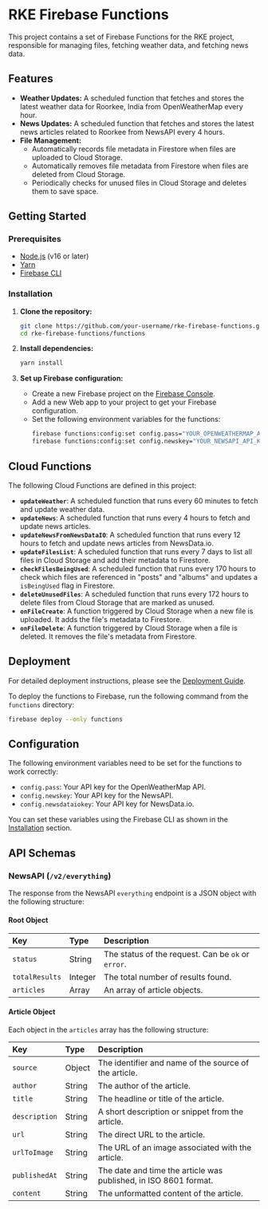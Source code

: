 # RKE Firebase Functions

This project contains a set of Firebase Functions for the RKE project, responsible for managing files, fetching weather data, and fetching news data.

## Features

- **Weather Updates:** A scheduled function that fetches and stores the latest weather data for Roorkee, India from OpenWeatherMap every hour.
- **News Updates:** A scheduled function that fetches and stores the latest news articles related to Roorkee from NewsAPI every 4 hours.
- **File Management:**
    - Automatically records file metadata in Firestore when files are uploaded to Cloud Storage.
    - Automatically removes file metadata from Firestore when files are deleted from Cloud Storage.
    - Periodically checks for unused files in Cloud Storage and deletes them to save space.

## Getting Started

### Prerequisites

- [Node.js](https://nodejs.org/) (v16 or later)
- [Yarn](https://yarnpkg.com/)
- [Firebase CLI](https://firebase.google.com/docs/cli)

### Installation

1.  **Clone the repository:**
    ```bash
    git clone https://github.com/your-username/rke-firebase-functions.git
    cd rke-firebase-functions/functions
    ```

2.  **Install dependencies:**
    ```bash
    yarn install
    ```

3.  **Set up Firebase configuration:**
    - Create a new Firebase project on the [Firebase Console](https://console.firebase.google.com/).
    - Add a new Web app to your project to get your Firebase configuration.
    - Set the following environment variables for the functions:
        ```bash
        firebase functions:config:set config.pass="YOUR_OPENWEATHERMAP_API_KEY"
        firebase functions:config:set config.newskey="YOUR_NEWSAPI_API_KEY"
        ```

## Cloud Functions

The following Cloud Functions are defined in this project:

- **`updateWeather`**: A scheduled function that runs every 60 minutes to fetch and update weather data.
- **`updateNews`**: A scheduled function that runs every 4 hours to fetch and update news articles.
- **`updateNewsFromNewsDataIO`**: A scheduled function that runs every 12 hours to fetch and update news articles from NewsData.io.
- **`updateFilesList`**: A scheduled function that runs every 7 days to list all files in Cloud Storage and add their metadata to Firestore.
- **`checkFilesBeingUsed`**: A scheduled function that runs every 170 hours to check which files are referenced in "posts" and "albums" and updates a `isBeingUsed` flag in Firestore.
- **`deleteUnusedFiles`**: A scheduled function that runs every 172 hours to delete files from Cloud Storage that are marked as unused.
- **`onFileCreate`**: A function triggered by Cloud Storage when a new file is uploaded. It adds the file's metadata to Firestore.
- **`onFileDelete`**: A function triggered by Cloud Storage when a file is deleted. It removes the file's metadata from Firestore.

## Deployment

For detailed deployment instructions, please see the [Deployment Guide](DEPLOYMENT.md).

To deploy the functions to Firebase, run the following command from the `functions` directory:

```bash
firebase deploy --only functions
```

## Configuration

The following environment variables need to be set for the functions to work correctly:

- `config.pass`: Your API key for the OpenWeatherMap API.
- `config.newskey`: Your API key for the NewsAPI.
- `config.newsdataiokey`: Your API key for NewsData.io.

You can set these variables using the Firebase CLI as shown in the [Installation](#installation) section.

## API Schemas

### NewsAPI (`/v2/everything`)

The response from the NewsAPI `everything` endpoint is a JSON object with the following structure:

#### Root Object

| Key            | Type    | Description                                             |
| :------------- | :------ | :------------------------------------------------------ |
| `status`       | String  | The status of the request. Can be `ok` or `error`.      |
| `totalResults` | Integer | The total number of results found.                      |
| `articles`     | Array   | An array of article objects.                            |

#### Article Object

Each object in the `articles` array has the following structure:

| Key           | Type   | Description                                                                 |
| :------------ | :----- | :-------------------------------------------------------------------------- |
| `source`      | Object | The identifier and name of the source of the article.                       |
| `author`      | String | The author of the article.                                                  |
| `title`       | String | The headline or title of the article.                                       |
| `description` | String | A short description or snippet from the article.                            |
| `url`         | String | The direct URL to the article.                                              |
| `urlToImage`  | String | The URL of an image associated with the article.                            |
| `publishedAt` | String | The date and time the article was published, in ISO 8601 format.            |
| `content`     | String | The unformatted content of the article.                                     |
